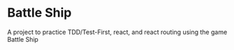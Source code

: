 # Battle Ship
A project to practice TDD/Test-First, react, and react routing using the game Battle Ship

